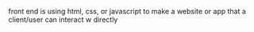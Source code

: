 front end is using html, css, or javascript to make a website or app that a client/user can interact w directly

